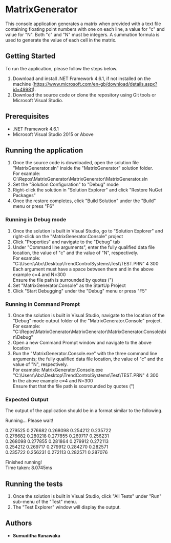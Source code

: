 # MatrixGenerator

This console application generates a matrix when provided with a text file containing floating point numbers with one on each line, a value for "c" and value for "N". Both "c" and "N" must be integers. A summation formula is used to generate the value of each cell in the matrix. 

## Getting Started

To run the application, please follow the steps below. 
1. Download and install .NET Framework 4.6.1, if not installed on the machine (https://www.microsoft.com/en-gb/download/details.aspx?id=49981).
2. Download the source code or clone the repository using Git tools or Microsoft Visual Studio. 

## Prerequisites

* .NET Framework 4.6.1
* Microsoft Visual Studio 2015 or Above 

## Running the application

1. Once the source code is downloaded, open the solution file "MatrixGenerator.sln" inside the "MatrixGenerator" solution folder.</br>
For example: C:\Repos\MatrixGenerator\MatrixGenerator\MatrixGenerator.sln
2. Set the "Solution Configuration" to "Debug" mode
3. Right-click the solution in "Solution Explorer" and click "Restore NuGet Packages"
4. Once the restore completes, click "Build Solution" under the "Build" menu or press "F6"

### Running in Debug mode 
1. Once the solution is built in Visual Studio, go to "Solution Explorer" and right-click on the "MatrixGenerator.Console" project
2. Click "Properties" and navigate to the "Debug" tab
3. Under "Command line arguments", enter the fully qualified data file location, the value of "c" and the value of "N", respectively. </br>
For example: "C:\Users\Abc\Desktop\TrendControlSystems\Test\TEST.PRN" 4 300   </br>
Each argument must have a space between them and in the above example c=4 and N=300   </br>
Ensure the file path is surrounded by quotes (")</br>
4. Set "MatrixGenerator.Console" as the StartUp Project
5. Click "Start Debugging" under the "Debug" menu or press "F5" 

### Running in Command Prompt
1. Once the solution is built in Visual Studio, navigate to the location of the "Debug" mode output folder of the "MatrixGenerator.Console" project. 
For example: "C:\Repos\MatrixGenerator\MatrixGenerator\MatrixGenerator.Console\bin\Debug" 
2. Open a new Command Prompt window and navigate to the above location
3. Run the "MatrixGenerator.Console.exe" with the three command line arguments; the fully qualified data file location, the value of "c" and the value of "N", respectively.  </br>
For example: MatrixGenerator.Console.exe "C:\Users\Abc\Desktop\TrendControlSystems\Test\TEST.PRN" 4 300 </br>
In the above example c=4 and N=300   </br>
Ensure that that the file path is sourrounded by quotes (") </br>

### Expected Output 

The output of the application should be in a format similar to the following. 

Running... Please wait!

 0.279525  0.276682  0.268098  0.254212  0.235722</br>
 0.276682  0.280218  0.277855  0.269717  0.256231</br>
 0.268098  0.277855  0.281864  0.279912  0.272113</br>
 0.254212  0.269717  0.279912  0.284270  0.282571</br>
 0.235722  0.256231  0.272113  0.282571  0.287076</br>

Finished running! </br>
Time taken: 8.0745ms

## Running the tests

1. Once the solution is built in Visual Studio, click "All Tests" under "Run" sub-menu of the "Test" menu.
2. The "Test Explorer" window will display the output.

## Authors

* **Sumuditha Ranawaka**
